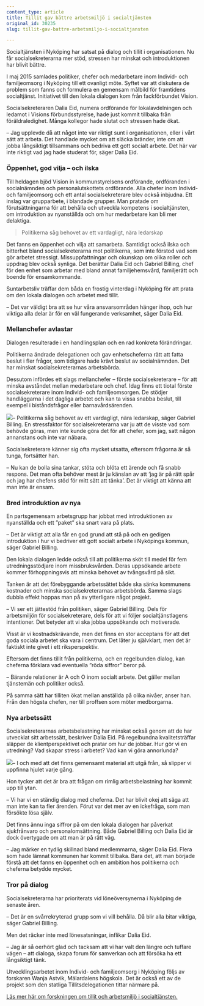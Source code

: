 ```yaml
---
content_type: article
title: Tillit gav bättre arbetsmiljö i socialtjänsten
original_id: 30235
slug: tillit-gav-battre-arbetsmiljo-i-socialtjansten

---
```


Socialtjänsten i Nyköping har satsat på dialog och tillit i organisationen. Nu får socialsekreterarna mer stöd, stressen har minskat och introduktionen har blivit bättre.

I maj 2015 samlades politiker, chefer och medarbetare inom Individ- och familjeomsorg i Nyköping till ett ovanligt möte. Syftet var att diskutera de problem som fanns och formulera en gemensam målbild för framtidens socialtjänst. Initiativet till den lokala dialogen kom från fackförbundet Vision.

Socialsekreteraren Dalia Eid, numera ordförande för lokalavdelningen och ledamot i Visions förbundsstyrelse, hade just kommit tillbaka från föräldraledighet. Många kollegor hade slutat och stressen hade ökat.

– Jag upplevde då att något inte var riktigt sunt i organisationen, eller i vårt sätt att arbeta. Det handlade mycket om att släcka bränder, inte om att jobba långsiktigt tillsammans och bedriva ett gott socialt arbete. Det här var inte riktigt vad jag hade studerat för, säger Dalia Eid.

### Öppenhet, god vilja – och ilska

Till heldagen bjöd Vision in kommunstyrelsens ordförande, ordföranden i socialnämnden och personalutskottets ordförande. Alla chefer inom Individ- och familjeomsorg och ett antal socialsekreterare blev också inbjudna. Ett inslag var grupparbete, i blandade grupper. Man pratade om förutsättningarna för att behålla och utveckla kompetens i socialtjänsten, om introduktion av nyanställda och om hur medarbetare kan bli mer delaktiga.

> Politikerna såg behovet av ett vardagligt, nära ledarskap

Det fanns en öppenhet och vilja att samarbeta. Samtidigt också ilska och bitterhet bland socialsekreterarna mot politikerna, som inte förstod vad som gör arbetet stressigt. Missuppfattningar och okunskap om olika roller och uppdrag blev också synliga. Det berättar Dalia Eid och Gabriel Billing, chef för den enhet som arbetar med bland annat familjehemsvård, familjerätt och boende för ensamkommande.

Suntarbetsliv träffar dem båda en frostig vinterdag i Nyköping för att prata om den lokala dialogen och arbetet med tillit.

– Det var väldigt bra att se hur våra ansvarsområden hänger ihop, och hur viktiga alla delar är för en väl fungerande verksamhet, säger Dalia Eid.

### Mellanchefer avlastar

Dialogen resulterade i en handlingsplan och en rad konkreta förändringar.

Politikerna ändrade delegationen och gav enhetscheferna rätt att fatta beslut i fler frågor, som tidigare hade krävt beslut av socialnämnden. Det har minskat socialsekreterarnas arbetsbörda.

Dessutom infördes ett slags mellanchefer – förste socialsekreterare – för att minska avståndet mellan medarbetare och chef. Idag finns ett tiotal förste socialsekreterare inom Individ- och familjeomsorgen. De stödjer handläggarna i det dagliga arbetet och kan ta vissa snabba beslut, till exempel i biståndsfrågor eller barnavårdsärenden.

[![](https://www.suntarbetsliv.se/wp-content/uploads/2018/02/200x240-gabriel-billing-foto-janerik-henriksson-tt.jpg)](https://www.suntarbetsliv.se/wp-content/uploads/2018/02/200x240-gabriel-billing-foto-janerik-henriksson-tt.jpg)– Politikerna såg behovet av ett vardagligt, nära ledarskap, säger Gabriel Billing. En stressfaktor för socialsekreterarna var ju att de visste vad som behövde göras, men inte kunde göra det för att chefer, som jag, satt någon annanstans och inte var nåbara.

Socialsekreterare känner sig ofta mycket utsatta, eftersom frågorna är så tunga, fortsätter han.

– Nu kan de bolla sina tankar, stöta och blöta ett ärende och få snabb respons. Det man ofta behöver mest är ju känslan av att ‘jag är på rätt spår och jag har chefens stöd för mitt sätt att tänka’. Det är viktigt att känna att man inte är ensam.

### Bred introduktion av nya

En partsgemensam arbetsgrupp har jobbat med introduktionen av nyanställda och ett ”paket” ska snart vara på plats.

– Det är viktigt att alla får en god grund att stå på och en gedigen introduktion i hur vi bedriver ett gott socialt arbete i Nyköpings kommun, säger Gabriel Billing.

Den lokala dialogen ledde också till att politikerna sköt till medel för fem utredningsstödjare inom missbruksvården. Deras uppsökande arbete kommer förhoppningsvis att minska behovet av tvångsvård på sikt.

Tanken är att det förebyggande arbetssättet både ska sänka kommunens kostnader och minska socialsekreterarnas arbetsbörda. Samma slags dubbla effekt hoppas man på av ytterligare något projekt.

– Vi ser ett jättestöd från politiken, säger Gabriel Billing. Dels för arbetsmiljön för socialsekreterare, dels för att vi följer socialtjänstlagens intentioner. Det betyder att vi ska jobba uppsökande och motiverade.

Visst är vi kostnadskrävande, men det finns en stor acceptans för att det goda sociala arbetet ska vara i centrum. Det låter ju självklart, men det är faktiskt inte givet i ett riksperspektiv.

Eftersom det finns tillit från politikerna, och en regelbunden dialog, kan cheferna förklara vad eventuella ”röda siffror” beror på.

– Bärande relationer är A och O inom socialt arbete. Det gäller mellan tjänstemän och politiker också.

På samma sätt har tilliten ökat mellan anställda på olika nivåer, anser han. Från den högsta chefen, ner till proffsen som möter medborgarna.

### Nya arbetssätt

Socialsekreterarnas arbetsbelastning har minskat också genom att de har utvecklat sitt arbetssätt, beskriver Dalia Eid. På regelbundna kvalitetsträffar släpper de klientperspektivet och pratar om hur de jobbar. Hur gör vi en utredning? Vad skapar stress i arbetet? Vad kan vi göra annorlunda?

[![](https://www.suntarbetsliv.se/wp-content/uploads/2018/02/200x240-dalia-eid-foto-janerik-henriksson-tt.jpg)](https://www.suntarbetsliv.se/wp-content/uploads/2018/02/200x240-dalia-eid-foto-janerik-henriksson-tt.jpg)– I och med att det finns gemensamt material att utgå från, så slipper vi uppfinna hjulet varje gång.

Hon tycker att det är bra att frågan om rimlig arbetsbelastning har kommit upp till ytan.

– Vi har vi en ständig dialog med cheferna. Det har blivit okej att säga att man inte kan ta fler ärenden. Förut var det mer av en ickefråga, som man försökte lösa själv.

Det finns ännu inga siffror på om den lokala dialogen har påverkat sjukfrånvaro och personalomsättning. Både Gabriel Billing och Dalia Eid är dock övertygade om att man är på rätt väg.

– Jag märker en tydlig skillnad bland medlemmarna, säger Dalia Eid. Flera som hade lämnat kommunen har kommit tillbaka. Bara det, att man började förstå att det fanns en öppenhet och en ambition hos politikerna och cheferna betydde mycket.

### Tror på dialog

Socialsekreterarna har prioriterats vid löneöversynerna i Nyköping de senaste åren.

– Det är en svårrekryterad grupp som vi vill behålla. Då blir alla bitar viktiga, säger Gabriel Billing.

Men det räcker inte med lönesatsningar, inflikar Dalia Eid.

– Jag är så oerhört glad och tacksam att vi har valt den längre och tuffare vägen – att dialoga, skapa forum för samverkan och att försöka ha ett långsiktigt tänk.

Utvecklingsarbetet inom Individ- och familjeomsorg i Nyköping följs av forskaren Wanja Astvik, Mälardalens högskola. Det är också ett av de projekt som den statliga Tillitsdelegationen tittar närmare på.

[Läs mer här om forskningen om tillit och arbetsmiljö i socialtjänsten.](https://www.suntarbetsliv.se/forskning/organisatorisk-och-social-arbetsmiljo/nykoping-tillit-och-arbetsmiljo-hanger-ihop/)

